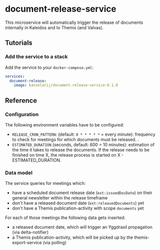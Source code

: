 # document-release-service
This microservice will automatically trigger the release of documents internally in Kaleidos and to Themis (and Valvas).

## Tutorials
### Add the service to a stack
Add the service to your `docker-compose.yml`:

```yaml
services:
  document-release:
    image: kanselarij/document-release-service:0.1.0
```


## Reference
### Configuration

The following environment variables have to be configured:
* `RELEASE_CRON_PATTERN`: (default: `0 * * * * *` = every minute): frequency to check for meetings for which documents must be released.
.
* `ESTIMATED_DURATION` (seconds, default: 600 = 10 minutes): estimation of the time it takes to release the documents. If the release needs to be finished on time X, the release process is started on X - ESTIMATED_DURATION.

### Data model
The service queries for meetings which:
- have a scheduled document release date (`ext:issuedDocDate`) on their general newsletter within the release timeframe
- don't have a released document date (`ext:releasedDocuments`) yet
- don't have a Themis publication-activity with scope `documents` yet

For each of those meetings the following data gets inserted:
- a released document date, which will trigger an Yggdrasil propagation (via delta-notifier)
- a Themis publication-activity, which will be picked up by the themis-export-service (via polling)
